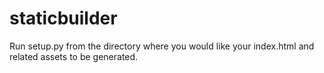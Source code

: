 # staticbuilder

Run setup.py from the directory where you would like your index.html and related assets to be generated.
